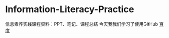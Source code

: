 # Information-Literacy-Practice
信息素养实践课程资料：PPT、笔记、课程总结
今天我我们学习了使用GitHub
[百度](https://www.baidu.com)  
